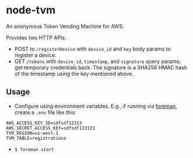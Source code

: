 # node-tvm

An anonymous Token Vending Machine for AWS.

Provides two HTTP APIs:
- POST to `/registerDevice` with `device_id` and `key` body params to register a device.
- GET `/tokens` with `device_id`, `timestamp`, and `signature` query params; get temporary credentials back. The signature is a SHA256 HMAC hash of the timestamp using the key mentioned above.

## Usage

- Configure using environment variables. E.g., if running via [foreman](http://ddollar.github.io/foreman/), create a `.env` file like this:

```
AWS_ACCESS_KEY_ID=sdfsdf12313
AWS_SECRET_ACCESS_KEY=sdfsdf123123
TVM_REGION=us-west-1
TVM_TABLE=registrations
```

- `$ foreman start`
